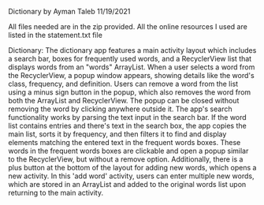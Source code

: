 Dictionary by Ayman Taleb 11/19/2021

All files needed are in the zip provided. 
All the online resources I used are listed in the statement.txt file



Dictionary:
The dictionary app features a main activity layout which includes a search bar, boxes for frequently used words, and a RecyclerView list that displays words from an "words" ArrayList. 
When a user selects a word from the RecyclerView, a popup window appears, showing details like the word's class, frequency, and definition. 
Users can remove a word from the list using a minus sign button in the popup, which also removes the word from both the ArrayList and RecyclerView.
The popup can be closed without removing the word by clicking anywhere outside it. The app's search functionality works by parsing the text input in the search bar. 
If the word list contains entries and there's text in the search box, the app copies the main list, sorts it by frequency, and then filters it to find and display elements matching the entered text in the frequent words boxes. 
These words in the frequent words boxes are clickable and open a popup similar to the RecyclerView, but without a remove option. Additionally, there is a plus button at the bottom of the layout for adding new words, which opens a new activity. In this 'add word' activity, users can enter multiple new words, which are stored in an ArrayList and added to the original words list upon returning to the main activity.